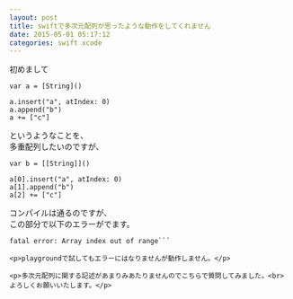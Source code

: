 ```yaml
---
layout: post
title: swiftで多次元配列が思ったような動作をしてくれません
date: 2015-05-01 05:17:12
categories: swift xcode
---
```

<p>初めまして</p>

```
var a = [String]()

a.insert("a", atIndex: 0)
a.append("b")
a += ["c"]
```

<p>というようなことを、<br>
多重配列したいのですが、</p>

```
var b = [[String]]()

a[0].insert("a", atIndex: 0)
a[1].append("b")
a[2] += ["c"]
```

<p>コンパイルは通るのですが、<br>
この部分で以下のエラーがでます。</p>

```
fatal error: Array index out of range```

<p>playgroundで試してもエラーにはなりませんが動作しません。</p>

<p>多次元配列に関する記述があまりみあたりませんのでこちらで質問してみました。<br>
よろしくお願いいたします。</p>
